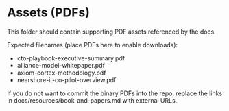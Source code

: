 # Assets (PDFs)

This folder should contain supporting PDF assets referenced by the docs.

Expected filenames (place PDFs here to enable downloads):
- cto-playbook-executive-summary.pdf
- alliance-model-whitepaper.pdf
- axiom-cortex-methodology.pdf
- nearshore-it-co-pilot-overview.pdf

If you do not want to commit the binary PDFs into the repo, replace the links in docs/resources/book-and-papers.md with external URLs.